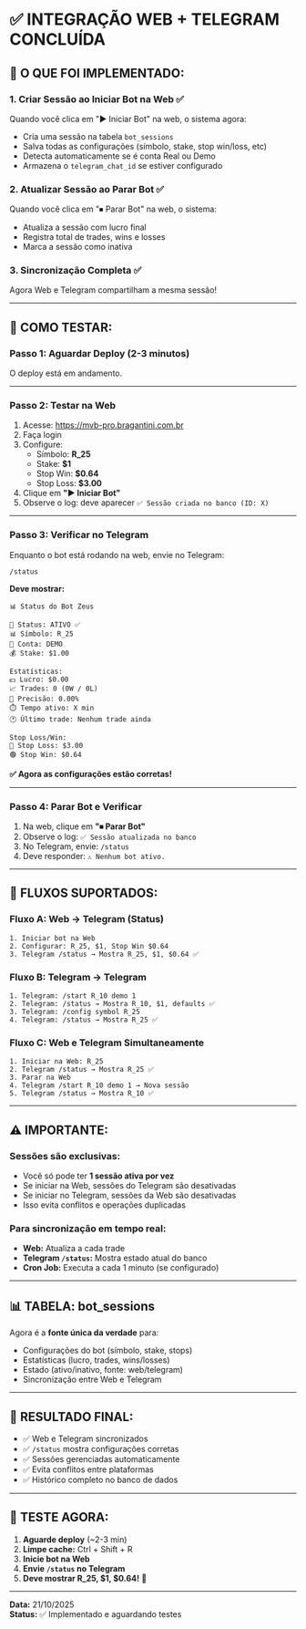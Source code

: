 # ✅ INTEGRAÇÃO WEB + TELEGRAM CONCLUÍDA

## 🎯 **O QUE FOI IMPLEMENTADO:**

### **1. Criar Sessão ao Iniciar Bot na Web** ✅
Quando você clica em "▶️ Iniciar Bot" na web, o sistema agora:
- Cria uma sessão na tabela `bot_sessions`
- Salva todas as configurações (símbolo, stake, stop win/loss, etc)
- Detecta automaticamente se é conta Real ou Demo
- Armazena o `telegram_chat_id` se estiver configurado

### **2. Atualizar Sessão ao Parar Bot** ✅
Quando você clica em "⏹ Parar Bot" na web, o sistema:
- Atualiza a sessão com lucro final
- Registra total de trades, wins e losses
- Marca a sessão como inativa

### **3. Sincronização Completa** ✅
Agora Web e Telegram compartilham a mesma sessão!

---

## 🧪 **COMO TESTAR:**

### **Passo 1: Aguardar Deploy** (2-3 minutos)

O deploy está em andamento.

---

### **Passo 2: Testar na Web**

1. Acesse: https://mvb-pro.bragantini.com.br
2. Faça login
3. Configure:
   - Símbolo: **R_25**
   - Stake: **$1**
   - Stop Win: **$0.64**
   - Stop Loss: **$3.00**
4. Clique em **"▶️ Iniciar Bot"**
5. Observe o log: deve aparecer `✅ Sessão criada no banco (ID: X)`

---

### **Passo 3: Verificar no Telegram**

Enquanto o bot está rodando na web, envie no Telegram:
```
/status
```

**Deve mostrar:**
```
📊 Status do Bot Zeus

🤖 Status: ATIVO ✅
📊 Símbolo: R_25
💼 Conta: DEMO
💰 Stake: $1.00

Estatísticas:
💵 Lucro: $0.00
📈 Trades: 0 (0W / 0L)
🎯 Precisão: 0.00%
⏱️ Tempo ativo: X min
🕐 Último trade: Nenhum trade ainda

Stop Loss/Win:
🔴 Stop Loss: $3.00
🟢 Stop Win: $0.64
```

**✅ Agora as configurações estão corretas!**

---

### **Passo 4: Parar Bot e Verificar**

1. Na web, clique em **"⏹ Parar Bot"**
2. Observe o log: `✅ Sessão atualizada no banco`
3. No Telegram, envie: `/status`
4. Deve responder: `⚠️ Nenhum bot ativo.`

---

## 🔄 **FLUXOS SUPORTADOS:**

### **Fluxo A: Web → Telegram (Status)**
```
1. Iniciar bot na Web
2. Configurar: R_25, $1, Stop Win $0.64
3. Telegram /status → Mostra R_25, $1, $0.64 ✅
```

### **Fluxo B: Telegram → Telegram**
```
1. Telegram: /start R_10 demo 1
2. Telegram: /status → Mostra R_10, $1, defaults ✅
3. Telegram: /config symbol R_25
4. Telegram: /status → Mostra R_25 ✅
```

### **Fluxo C: Web e Telegram Simultaneamente**
```
1. Iniciar na Web: R_25
2. Telegram /status → Mostra R_25 ✅
3. Parar na Web
4. Telegram /start R_10 demo 1 → Nova sessão
5. Telegram /status → Mostra R_10 ✅
```

---

## ⚠️ **IMPORTANTE:**

### **Sessões são exclusivas:**
- Você só pode ter **1 sessão ativa por vez**
- Se iniciar na Web, sessões do Telegram são desativadas
- Se iniciar no Telegram, sessões da Web são desativadas
- Isso evita conflitos e operações duplicadas

### **Para sincronização em tempo real:**
- **Web:** Atualiza a cada trade
- **Telegram `/status`:** Mostra estado atual do banco
- **Cron Job:** Executa a cada 1 minuto (se configurado)

---

## 📊 **TABELA: bot_sessions**

Agora é a **fonte única da verdade** para:
- Configurações do bot (símbolo, stake, stops)
- Estatísticas (lucro, trades, wins/losses)
- Estado (ativo/inativo, fonte: web/telegram)
- Sincronização entre Web e Telegram

---

## 🎉 **RESULTADO FINAL:**

- ✅ Web e Telegram sincronizados
- ✅ `/status` mostra configurações corretas
- ✅ Sessões gerenciadas automaticamente
- ✅ Evita conflitos entre plataformas
- ✅ Histórico completo no banco de dados

---

## 🧪 **TESTE AGORA:**

1. **Aguarde deploy** (~2-3 min)
2. **Limpe cache:** Ctrl + Shift + R
3. **Inicie bot na Web**
4. **Envie `/status` no Telegram**
5. **Deve mostrar R_25, $1, $0.64!** 🎯

---

**Data:** 21/10/2025  
**Status:** ✅ Implementado e aguardando testes

